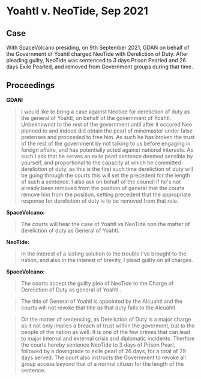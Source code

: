 # Yoahtl v. NeoTide, Sep 2021
## Case
With SpaceVolcano presiding, on 9th September 2021, GDAN on behalf of the Government of Yoahtl charged NeoTide with Dereliction of Duty. After pleading guilty, NeoTide was sentenced to 3 days Prison Pearled and 26 days Exile Pearled, and removed from Government groups during that time.

## Proceedings
**GDAN:**

>I would like to bring a case against Neotide for dereliction of duty as the general of Yoahtl, on behalf of the government of Yoahtl. Unbeknownst to the rest of the government until after it occured Neo planned to and indeed did obtain the pearl of minemaster under false pretenses and proceeded to free him. As such he has broken the trust of the rest of the government by not talking to us before engaging in foreign affairs, and has potentially acted against national interests. As such I ask that he serves an exile pearl sentence deemed sensible by yourself, and proportional to the capacity at which he committed dereliction of duty, as this is the first such time dereliction of duty will be going through the courts this will set the precedent for the length of such a sentence. I also ask on behalf of the council if he's not already been removed from the position of general that the courts remove him from the position, setting precedent that the appropriate response for dereliction of duty is to be removed from that role.

**SpaceVolcano:**

>The courts will hear the case of Yoahtl vs NeoTide oon the matter of dereliction of duty as General of Yoahtl.

**NeoTide:**

>In the interest of a lasting solution to the trouble I've brought to the nation, and also in the interest of brevity, I plead guilty on all charges.

**SpaceVolcano:**

>The courts accept the guilty plea of NeoTide to the Charge of Dereliction of Duty as general of Yoahtl .

>The title of General of Yoahtl is appointed by the Alcuahtl and the courts will not revoke that title as that duty falls to the Alcuahtl.

>On the matter of sentencing, as Dereliction of Duty is a major charge as it not only implies a breach of trust within the goverment, but to the people of the nation as well. It is one of the few crimes that can lead to major internal and external crisis and diplomatic incidents. Therfore the courts hereby sentence NeoTide to 3 days of Prison Pearl, followed by a downgrade to exile pearl of 26 days, for a total of 29 days served. The court also instructs the Government to revoke all group access beyond that of a normal citizen for the length of the sentence.